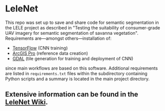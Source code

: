 # LeleNet
This repo was set up to save and share code for semantic segmentation in the LELE project as described in "Testing the suitability of consumer-grade UAV imagery for semantic segmentation of savanna vegetation".
Requirements are—amongst others—installation of:
* [TensorFlow](https://www.tensorflow.org/) (CNN training)
* [ArcGIS Pro](https://pro.arcgis.com/) (reference data creation)
* [GDAL](https://gdal.org/) (tile generation for training and deployment of CNN)

since main workflows are based on this software. Additional requirements are listed in `requirements.txt` files within the subdirectory containing Python scripts and a summary is located in the main project directory.

## Extensive information can be found in the [LeleNet Wiki](https://github.com/ManuelPopp/LeleNet/wiki).

